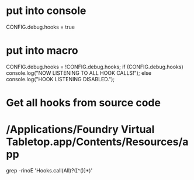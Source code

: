 # put into console
CONFIG.debug.hooks = true

# put into macro
CONFIG.debug.hooks = !CONFIG.debug.hooks;
if (CONFIG.debug.hooks)
    console.log("NOW LISTENING TO ALL HOOK CALLS!");
else
    console.log("HOOK LISTENING DISABLED.");

# Get all hooks from source code
# /Applications/Foundry Virtual Tabletop.app/Contents/Resources/app
grep -rinoE 'Hooks.call(All)?\([^()]*\)'
